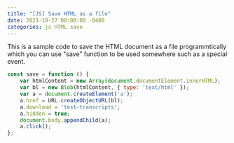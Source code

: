 ```yaml
---
title: "[JS] Save HTML as a file"
date: 2021-10-27 08:00:00 -0400
categories: js HTML save
---
```


This is a sample code to save the HTML document as a file programmtically which
you can use "save" function to be used somewhere such as a special event.

```js
const save = function () {
	var htmlContent = new Array(document.documentElement.innerHTML);
	var bl = new Blob(htmlContent, { type: 'text/html' });
	var a = document.createElement('a');
	a.href = URL.createObjectURL(bl);
	a.download = 'test-transcripts';
	a.hidden = true;
	document.body.appendChild(a);
	a.click();
};
```